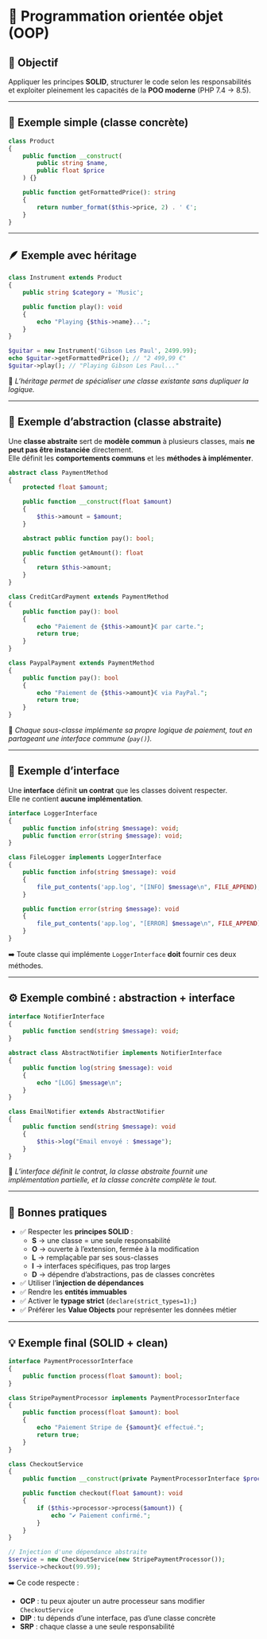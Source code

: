 # 🧱 Programmation orientée objet (OOP)

## 🎯 Objectif
Appliquer les principes **SOLID**, structurer le code selon les responsabilités et exploiter pleinement les capacités de la **POO moderne** (PHP 7.4 → 8.5).

---

## 🧩 Exemple simple (classe concrète)

```php
class Product
{
    public function __construct(
        public string $name,
        public float $price
    ) {}

    public function getFormattedPrice(): string
    {
        return number_format($this->price, 2) . ' €';
    }
}
```

---

## 🪶 Exemple avec héritage

```php
class Instrument extends Product
{
    public string $category = 'Music';

    public function play(): void
    {
        echo "Playing {$this->name}...";
    }
}

$guitar = new Instrument('Gibson Les Paul', 2499.99);
echo $guitar->getFormattedPrice(); // "2 499,99 €"
$guitar->play(); // "Playing Gibson Les Paul..."
```

🧠 *L’héritage permet de spécialiser une classe existante sans dupliquer la logique.*

---

## 🧱 Exemple d’abstraction (classe abstraite)

Une **classe abstraite** sert de **modèle commun** à plusieurs classes, mais **ne peut pas être instanciée** directement.  
Elle définit les **comportements communs** et les **méthodes à implémenter**.

```php
abstract class PaymentMethod
{
    protected float $amount;

    public function __construct(float $amount)
    {
        $this->amount = $amount;
    }

    abstract public function pay(): bool;

    public function getAmount(): float
    {
        return $this->amount;
    }
}

class CreditCardPayment extends PaymentMethod
{
    public function pay(): bool
    {
        echo "Paiement de {$this->amount}€ par carte.";
        return true;
    }
}

class PaypalPayment extends PaymentMethod
{
    public function pay(): bool
    {
        echo "Paiement de {$this->amount}€ via PayPal.";
        return true;
    }
}
```

🧩 *Chaque sous-classe implémente sa propre logique de paiement, tout en partageant une interface commune (`pay()`).*

---

## 🧩 Exemple d’interface

Une **interface** définit **un contrat** que les classes doivent respecter.  
Elle ne contient **aucune implémentation**.

```php
interface LoggerInterface
{
    public function info(string $message): void;
    public function error(string $message): void;
}

class FileLogger implements LoggerInterface
{
    public function info(string $message): void
    {
        file_put_contents('app.log', "[INFO] $message\n", FILE_APPEND);
    }

    public function error(string $message): void
    {
        file_put_contents('app.log', "[ERROR] $message\n", FILE_APPEND);
    }
}
```

➡️ Toute classe qui implémente `LoggerInterface` **doit** fournir ces deux méthodes.

---

## ⚙️ Exemple combiné : abstraction + interface

```php
interface NotifierInterface
{
    public function send(string $message): void;
}

abstract class AbstractNotifier implements NotifierInterface
{
    public function log(string $message): void
    {
        echo "[LOG] $message\n";
    }
}

class EmailNotifier extends AbstractNotifier
{
    public function send(string $message): void
    {
        $this->log("Email envoyé : $message");
    }
}
```

🧠 *L’interface définit le contrat, la classe abstraite fournit une implémentation partielle, et la classe concrète complète le tout.*

---

## 🧠 Bonnes pratiques

- ✅ Respecter les **principes SOLID** :
  - **S** → une classe = une seule responsabilité  
  - **O** → ouverte à l’extension, fermée à la modification  
  - **L** → remplaçable par ses sous-classes  
  - **I** → interfaces spécifiques, pas trop larges  
  - **D** → dépendre d’abstractions, pas de classes concrètes  
- ✅ Utiliser l’**injection de dépendances**
- ✅ Rendre les **entités immuables**
- ✅ Activer le **typage strict** (`declare(strict_types=1);`)
- ✅ Préférer les **Value Objects** pour représenter les données métier

---

## 💡 Exemple final (SOLID + clean)

```php
interface PaymentProcessorInterface
{
    public function process(float $amount): bool;
}

class StripePaymentProcessor implements PaymentProcessorInterface
{
    public function process(float $amount): bool
    {
        echo "Paiement Stripe de {$amount}€ effectué.";
        return true;
    }
}

class CheckoutService
{
    public function __construct(private PaymentProcessorInterface $processor) {}

    public function checkout(float $amount): void
    {
        if ($this->processor->process($amount)) {
            echo "✔️ Paiement confirmé.";
        }
    }
}

// Injection d'une dépendance abstraite
$service = new CheckoutService(new StripePaymentProcessor());
$service->checkout(99.99);
```

➡️ Ce code respecte :
- **OCP** : tu peux ajouter un autre processeur sans modifier `CheckoutService`
- **DIP** : tu dépends d’une interface, pas d’une classe concrète
- **SRP** : chaque classe a une seule responsabilité
